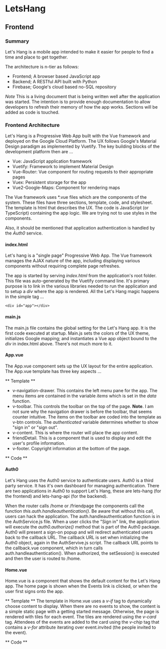 # LetsHang #
## Frontend ##
### Summary ###
Let's Hang is a mobile app intended to make it easier for people to find a time and place to get together.

The architecture is n-tier as follows:
- Frontend; A browser based JavaScript app
- Backend;  A RESTful API built with Python
- Firebase; Google's cloud based no-SQL repository

*Note* This is a living document that is being written well after the application was started. The intention is to provide enough documentation to allow developers to refresh their memory of how the app works. Sections will be added as code is touched.

### Frontend Architecture ###
Let's Hang is a Progressive Web App built with the Vue framework and deployed on the Google Cloud Platform. The UX follows Google's Material Design paradigm as implemented by Vuetify. The key building blocks of the development platform then are ...
* Vue: JavaScript application framework
* Vuetify: Framework to implement Material Design
* Vue-Router: Vue component for routing requests to their appropriate pages
* Vuex: Persistent storage for the app
* Vue2-Google-Maps: Component for rendering maps

The Vue framework uses *.vue files which are the components of the system. These files have three sections, template, code, and stylesheet. The template is html that describes the UX. The code is JavaScript (or TypeScript) containing the app logic. We are trying not to use styles in the components.

Also, it should be mentioned that application authentication is handled by the _Auth0_ service.

#### index.html ####
Let's hang is a "single page" Progressive Web App. The Vue framework manages the AJAX nature of the app, including displaying various components without requiring complete page refreshes.

The app is started by serving _index.html_ from the application's root folder. This file was auto-generated by the Vuetify command line. It's primary purpose is to link in the various libraries needed to run the application and to setup a _div_ where the app is rendered. All the Let's Hang magic happens in the simple tag ...

```
<div id="app"></div>
```

#### main.js ####
The main.js file contains the global setting for the Let's Hang app. It is the first code executed at startup. Main.js sets the colors of the UX theme, initializes Google mapping; and instantiates a Vue app object bound to the _div_ in index.html above. There's not much more to it.

#### App.vue ####
The App.vue component sets up the UX layout for the entire application. The App.vue template has three key aspects ...

** Template **
* v-navigation-drawer. This contains the left menu pane for the app. The menu items are contained in the variable _items_ which is set in the _data_ function.
* v-toolbar. This controls the toolbar on the top of the page. **Note**. I am not sure why the navigation drawer is before the toolbar, that seems counter intuitive. The items on the toolbar are coded into the template as v-btn controls. The _authenticated_ variable determines whether to show "sign in" or "sign out".
* v-content. This is where the router will place the app content.
* friendDetail. This is a component that is used to display and edit the user's profile information.
* v-footer. Copyright information at the bottom of the page.

** Code **


#### Auth0 ####
Let's Hang uses the Auth0 service to authenticate users. Auth0 is a third party service. It has it's own dashboard for managing authentication. There are two applications in Auth0 to support Let's Hang, these are lets-hang (for the frontend) and lets-hang-api (for the backend).

When the router calls /home or /friendpage the components call the function _this.auth.handleauthentication()_. Be aware that without this call, users can hack the application. The auth.handleauthentication function is in the AuthService.js file. When a user clicks the "Sign in" link, the application will execute the _auth0.authorize()_ method that is part of the Auth0 package. Auth0 will present a sign-on popup and will redirect authenticated users back to the callback URL. The callback URL is set when initializing the Auth0 object, again in the AuthServive.js script. The callback URL points to the callback.vue component, which in turn calls auth.handleauthentication(). When authorized, the setSession() is executed and then the user is routed to /home.

#### Home.vue ####
Home.vue is a component that shows the default content for the Let's Hang app. The home page is shown when the Events link is clicked, or when the user first signs onto the app.

** Template **
The template in Home.vue uses a _v-if_ tag to dynamically choose content to display. When there are no events to show, the content is a simple static page with a getting started message. Otherwise, the page is rendered with tiles for each event. The tiles are rendered using the _v-card_ tag. Attendees of the events are added to the card using the _v-chip_ tag that contains a _v-for_ attribute iterating over event.invited (the people invited to the event).

** Code **
